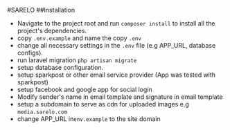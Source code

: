 #SARELO
##Installation
* Navigate to the project root and run `composer install` to install all the project's dependencies.
* copy `.env.example` and name the copy `.env`
* change all necessary settings in the  `.env` file (e.g APP_URL, database configs).
* run laravel migration `php artisan migrate`
* setup database configuration.
* setup sparkpost or other email service provider (App was tested with sparkpost)
* setup facebook and google app for social login
* Modify sender's name in email template and signature in email template
* setup a subdomain to serve as cdn for uploaded images e.g `media.sarelo.com`
* change APP_URL in`env.example` to the site domain
